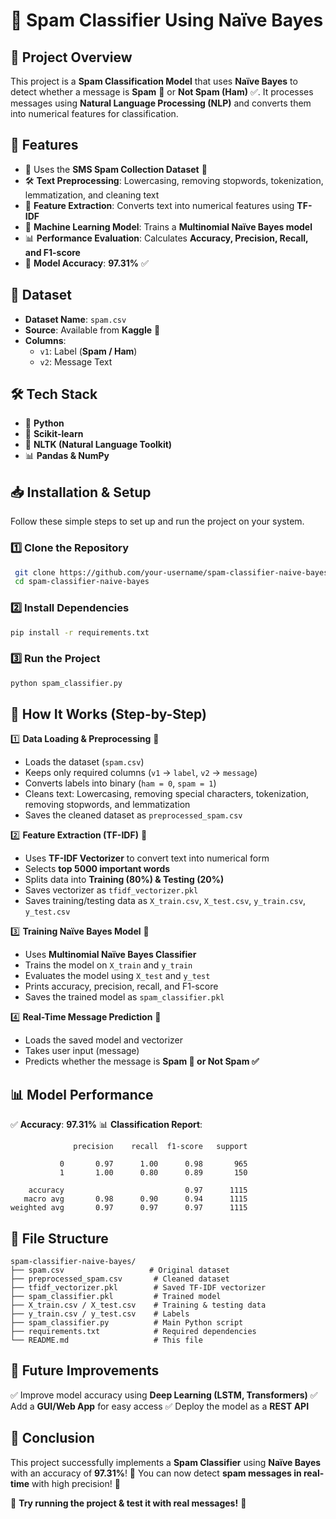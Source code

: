 # 📧 Spam Classifier Using Naïve Bayes

## 📌 Project Overview
This project is a **Spam Classification Model** that uses **Naïve Bayes** to detect whether a message is **Spam** 🚨 or **Not Spam (Ham)** ✅. It processes messages using **Natural Language Processing (NLP)** and converts them into numerical features for classification.

## 🚀 Features
- 📜 Uses the **SMS Spam Collection Dataset** 📂
- 🛠 **Text Preprocessing**: Lowercasing, removing stopwords, tokenization, lemmatization, and cleaning text
- 🔢 **Feature Extraction**: Converts text into numerical features using **TF-IDF**
- 🤖 **Machine Learning Model**: Trains a **Multinomial Naïve Bayes model**
- 📊 **Performance Evaluation**: Calculates **Accuracy, Precision, Recall, and F1-score**
- 🎯 **Model Accuracy**: **97.31%** ✅

## 📂 Dataset
- **Dataset Name**: `spam.csv`
- **Source**: Available from **Kaggle** 📌
- **Columns**:
  - `v1`: Label (**Spam / Ham**)
  - `v2`: Message Text

## 🛠️ Tech Stack
- 🐍 **Python**
- 🤖 **Scikit-learn**
- 📝 **NLTK (Natural Language Toolkit)**
- 📊 **Pandas & NumPy**

## 📥 Installation & Setup
Follow these simple steps to set up and run the project on your system.

### 1️⃣ **Clone the Repository**
```bash
 git clone https://github.com/your-username/spam-classifier-naive-bayes.git
 cd spam-classifier-naive-bayes
```

### 2️⃣ **Install Dependencies**
```bash
pip install -r requirements.txt
```

### 3️⃣ **Run the Project**
```bash
python spam_classifier.py
```

## 📌 How It Works (Step-by-Step)
1️⃣ **Data Loading & Preprocessing** 📂
   - Loads the dataset (`spam.csv`)
   - Keeps only required columns (`v1` -> `label`, `v2` -> `message`)
   - Converts labels into binary (`ham = 0`, `spam = 1`)
   - Cleans text: Lowercasing, removing special characters, tokenization, removing stopwords, and lemmatization
   - Saves the cleaned dataset as `preprocessed_spam.csv`

2️⃣ **Feature Extraction (TF-IDF)** 🔢
   - Uses **TF-IDF Vectorizer** to convert text into numerical form
   - Selects **top 5000 important words**
   - Splits data into **Training (80%) & Testing (20%)**
   - Saves vectorizer as `tfidf_vectorizer.pkl`
   - Saves training/testing data as `X_train.csv`, `X_test.csv`, `y_train.csv`, `y_test.csv`

3️⃣ **Training Naïve Bayes Model** 🤖
   - Uses **Multinomial Naïve Bayes Classifier**
   - Trains the model on `X_train` and `y_train`
   - Evaluates the model using `X_test` and `y_test`
   - Prints accuracy, precision, recall, and F1-score
   - Saves the trained model as `spam_classifier.pkl`

4️⃣ **Real-Time Message Prediction** 🎯
   - Loads the saved model and vectorizer
   - Takes user input (message)
   - Predicts whether the message is **Spam 🚨 or Not Spam ✅**

## 📊 Model Performance
✅ **Accuracy**: **97.31%**
📊 **Classification Report**:
```
              precision    recall  f1-score   support

           0       0.97      1.00      0.98       965
           1       1.00      0.80      0.89       150

    accuracy                           0.97      1115
   macro avg       0.98      0.90      0.94      1115
weighted avg       0.97      0.97      0.97      1115
```

## 📜 File Structure
```
spam-classifier-naive-bayes/
├── spam.csv                   # Original dataset
├── preprocessed_spam.csv       # Cleaned dataset
├── tfidf_vectorizer.pkl        # Saved TF-IDF vectorizer
├── spam_classifier.pkl         # Trained model
├── X_train.csv / X_test.csv    # Training & testing data
├── y_train.csv / y_test.csv    # Labels
├── spam_classifier.py          # Main Python script
├── requirements.txt            # Required dependencies
└── README.md                   # This file
```

## 🎯 Future Improvements
✅ Improve model accuracy using **Deep Learning (LSTM, Transformers)**
✅ Add a **GUI/Web App** for easy access
✅ Deploy the model as a **REST API**

## 🙌 Conclusion
This project successfully implements a **Spam Classifier** using **Naïve Bayes** with an accuracy of **97.31%**! 🎯 You can now detect **spam messages in real-time** with high precision! 🚀

📌 **Try running the project & test it with real messages!** 📩

